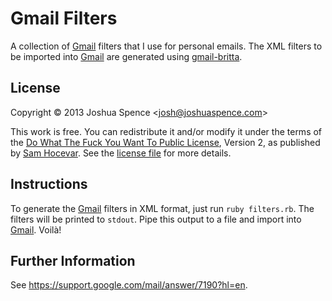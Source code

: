 Gmail Filters
=============
A collection of [Gmail][gmail] filters that I use for personal emails. The XML
filters to be imported into [Gmail][gmail] are generated using
[gmail-britta][github].

License
-------
Copyright &copy; 2013 Joshua Spence &lt;<josh@joshuaspence.com>&gt;

This work is free. You can redistribute it and/or modify it under the terms of
the [Do What The Fuck You Want To Public License][wtfpl], Version 2, as
published by [Sam Hocevar](sam@hocevar.net). See the [license file](LICENSE.md)
for more details.

Instructions
------------
To generate the [Gmail][gmail] filters in XML format, just run
`ruby filters.rb`. The filters will be printed to `stdout`. Pipe this output to
a file and import into [Gmail][settings]. Voilà!

Further Information
-------------------
See https://support.google.com/mail/answer/7190?hl=en.

[github]: <https://github.com/antifuchs/gmail-britta>
[gmail]: <https://mail.google.com>
[settings]: <https://mail.google.com/mail/u/0/?shva=1#settings/filters>
[wtfpl]: <http://www.wtfpl.net>
